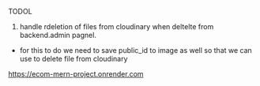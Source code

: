 TODOL

1. handle rdeletion of files from cloudinary when deltelte from backend.admin pagnel.

- for this to do we need to save public_id to image as well so that we can use to delete file from cloudinary

https://ecom-mern-project.onrender.com
